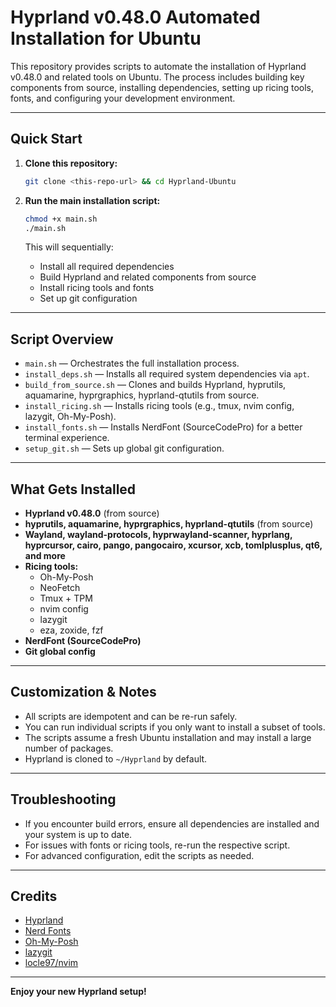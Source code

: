 # Hyprland v0.48.0 Automated Installation for Ubuntu

This repository provides scripts to automate the installation of Hyprland v0.48.0 and related tools on Ubuntu. The process includes building key components from source, installing dependencies, setting up ricing tools, fonts, and configuring your development environment.

---

## Quick Start

1. **Clone this repository:**
   ```sh
   git clone <this-repo-url> && cd Hyprland-Ubuntu
   ```

2. **Run the main installation script:**
   ```sh
   chmod +x main.sh
   ./main.sh
   ```
   This will sequentially:
   - Install all required dependencies
   - Build Hyprland and related components from source
   - Install ricing tools and fonts
   - Set up git configuration

---

## Script Overview

- `main.sh` — Orchestrates the full installation process.
- `install_deps.sh` — Installs all required system dependencies via `apt`.
- `build_from_source.sh` — Clones and builds Hyprland, hyprutils, aquamarine, hyprgraphics, hyprland-qtutils from source.
- `install_ricing.sh` — Installs ricing tools (e.g., tmux, nvim config, lazygit, Oh-My-Posh).
- `install_fonts.sh` — Installs NerdFont (SourceCodePro) for a better terminal experience.
- `setup_git.sh` — Sets up global git configuration.

---

## What Gets Installed

- **Hyprland v0.48.0** (from source)
- **hyprutils, aquamarine, hyprgraphics, hyprland-qtutils** (from source)
- **Wayland, wayland-protocols, hyprwayland-scanner, hyprlang, hyprcursor, cairo, pango, pangocairo, xcursor, xcb, tomlplusplus, qt6, and more**
- **Ricing tools:**
  - Oh-My-Posh
  - NeoFetch
  - Tmux + TPM
  - nvim config
  - lazygit
  - eza, zoxide, fzf
- **NerdFont (SourceCodePro)**
- **Git global config**

---

## Customization & Notes

- All scripts are idempotent and can be re-run safely.
- You can run individual scripts if you only want to install a subset of tools.
- The scripts assume a fresh Ubuntu installation and may install a large number of packages.
- Hyprland is cloned to `~/Hyprland` by default.

---

## Troubleshooting

- If you encounter build errors, ensure all dependencies are installed and your system is up to date.
- For issues with fonts or ricing tools, re-run the respective script.
- For advanced configuration, edit the scripts as needed.

---

## Credits

- [Hyprland](https://github.com/hyprwm/Hyprland)
- [Nerd Fonts](https://github.com/ryanoasis/nerd-fonts)
- [Oh-My-Posh](https://ohmyposh.dev)
- [lazygit](https://github.com/jesseduffield/lazygit)
- [locle97/nvim](https://github.com/locle97/nvim)

---

**Enjoy your new Hyprland setup!**
